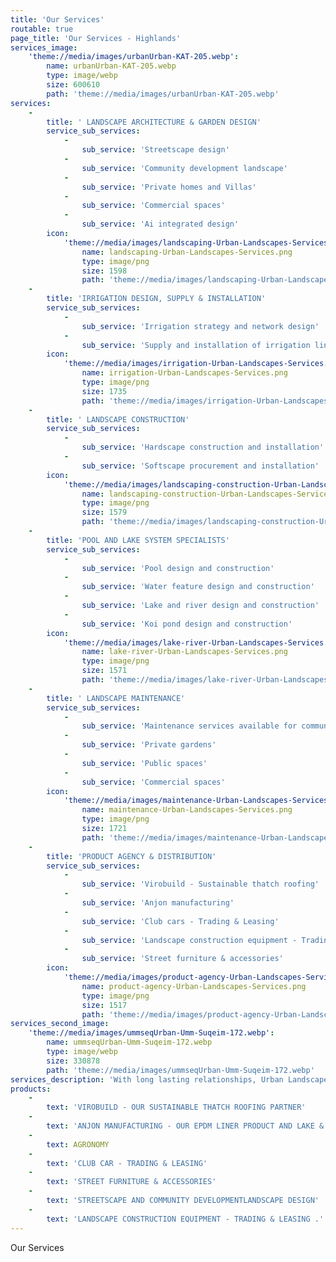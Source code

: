 ```yaml
---
title: 'Our Services'
routable: true
page_title: 'Our Services - Highlands'
services_image:
    'theme://media/images/urbanUrban-KAT-205.webp':
        name: urbanUrban-KAT-205.webp
        type: image/webp
        size: 600610
        path: 'theme://media/images/urbanUrban-KAT-205.webp'
services:
    -
        title: ' LANDSCAPE ARCHITECTURE & GARDEN DESIGN'
        service_sub_services:
            -
                sub_service: 'Streetscape design'
            -
                sub_service: 'Community development landscape'
            -
                sub_service: 'Private homes and Villas'
            -
                sub_service: 'Commercial spaces'
            -
                sub_service: 'Ai integrated design'
        icon:
            'theme://media/images/landscaping-Urban-Landscapes-Services.png':
                name: landscaping-Urban-Landscapes-Services.png
                type: image/png
                size: 1598
                path: 'theme://media/images/landscaping-Urban-Landscapes-Services.png'
    -
        title: 'IRRIGATION DESIGN, SUPPLY & INSTALLATION'
        service_sub_services:
            -
                sub_service: 'Irrigation strategy and network design'
            -
                sub_service: 'Supply and installation of irrigation lines'
        icon:
            'theme://media/images/irrigation-Urban-Landscapes-Services.png':
                name: irrigation-Urban-Landscapes-Services.png
                type: image/png
                size: 1735
                path: 'theme://media/images/irrigation-Urban-Landscapes-Services.png'
    -
        title: ' LANDSCAPE CONSTRUCTION'
        service_sub_services:
            -
                sub_service: 'Hardscape construction and installation'
            -
                sub_service: 'Softscape procurement and installation'
        icon:
            'theme://media/images/landscaping-construction-Urban-Landscapes-Services.png':
                name: landscaping-construction-Urban-Landscapes-Services.png
                type: image/png
                size: 1579
                path: 'theme://media/images/landscaping-construction-Urban-Landscapes-Services.png'
    -
        title: 'POOL AND LAKE SYSTEM SPECIALISTS'
        service_sub_services:
            -
                sub_service: 'Pool design and construction'
            -
                sub_service: 'Water feature design and construction'
            -
                sub_service: 'Lake and river design and construction'
            -
                sub_service: 'Koi pond design and construction'
        icon:
            'theme://media/images/lake-river-Urban-Landscapes-Services.png':
                name: lake-river-Urban-Landscapes-Services.png
                type: image/png
                size: 1571
                path: 'theme://media/images/lake-river-Urban-Landscapes-Services.png'
    -
        title: ' LANDSCAPE MAINTENANCE'
        service_sub_services:
            -
                sub_service: 'Maintenance services available for community landscapes'
            -
                sub_service: 'Private gardens'
            -
                sub_service: 'Public spaces'
            -
                sub_service: 'Commercial spaces'
        icon:
            'theme://media/images/maintenance-Urban-Landscapes-Services.png':
                name: maintenance-Urban-Landscapes-Services.png
                type: image/png
                size: 1721
                path: 'theme://media/images/maintenance-Urban-Landscapes-Services.png'
    -
        title: 'PRODUCT AGENCY & DISTRIBUTION'
        service_sub_services:
            -
                sub_service: 'Virobuild - Sustainable thatch roofing'
            -
                sub_service: 'Anjon manufacturing'
            -
                sub_service: 'Club cars - Trading & Leasing'
            -
                sub_service: 'Landscape construction equipment - Trading & Leasing'
            -
                sub_service: 'Street furniture & accessories'
        icon:
            'theme://media/images/product-agency-Urban-Landscapes-Services.png':
                name: product-agency-Urban-Landscapes-Services.png
                type: image/png
                size: 1517
                path: 'theme://media/images/product-agency-Urban-Landscapes-Services.png'
services_second_image:
    'theme://media/images/ummseqUrban-Umm-Suqeim-172.webp':
        name: ummseqUrban-Umm-Suqeim-172.webp
        type: image/webp
        size: 330878
        path: 'theme://media/images/ummseqUrban-Umm-Suqeim-172.webp'
services_description: 'With long lasting relationships, Urban Landscapes has built an agency for world class products we believe in. We currently have the agency for the below brands. Contact us to learn more about the range of products under our portfolio.'
products:
    -
        text: 'VIROBUILD - OUR SUSTAINABLE THATCH ROOFING PARTNER'
    -
        text: 'ANJON MANUFACTURING - OUR EPDM LINER PRODUCT AND LAKE & POND PARTNER'
    -
        text: AGRONOMY
    -
        text: 'CLUB CAR - TRADING & LEASING'
    -
        text: 'STREET FURNITURE & ACCESSORIES'
    -
        text: 'STREETSCAPE AND COMMUNITY DEVELOPMENTLANDSCAPE DESIGN'
    -
        text: 'LANDSCAPE CONSTRUCTION EQUIPMENT - TRADING & LEASING .'
---
```


Our Services